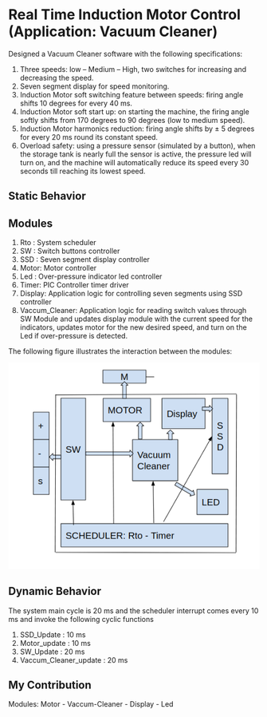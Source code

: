 # Real Time Induction Motor Control (Application: Vacuum Cleaner)
Designed a Vacuum Cleaner software with the following specifications:
1)	Three speeds: low – Medium – High, two switches for increasing and decreasing the speed.
2)	Seven segment display for speed monitoring.
3)	Induction Motor soft switching feature between speeds: firing angle shifts 10 degrees for every 40 ms.
4)	Induction Motor soft start up: on starting the machine, the firing angle softly shifts from 170 degrees to 90 degrees (low to medium speed).
5)	Induction Motor harmonics reduction: firing angle shifts by ± 5 degrees for every 20 ms round its constant speed.
6)	Overload safety: using a pressure sensor (simulated by a button), when the storage tank is nearly full the sensor is active, the pressure led will turn on, and the machine will automatically reduce its speed every 30 seconds till reaching its lowest speed.

## Static Behavior

## Modules
1) Rto  : System scheduler
2) SW   : Switch buttons controller
3) SSD  : Seven segment display controller
4) Motor: Motor controller
5) Led  : Over-pressure indicator led controller
6) Timer: PIC Controller timer driver
7) Display: Application logic for controlling seven segments using SSD controller
8) Vaccum_Cleaner: Application logic for reading switch values through SW Module and updates display module with the current speed for the indicators, updates motor for the new desired speed, and turn on the Led if over-pressure is detected.

The following figure illustrates the interaction between the modules:

<p align="center">
  <img src="Images/System_Description.png"/>
  <br/>
</p>



## Dynamic Behavior
The system main cycle is 20 ms and the scheduler interrupt comes every 10 ms and invoke the following cyclic functions
1) SSD_Update               : 10 ms
2) Motor_update             : 10 ms
3) SW_Update                : 20 ms
4) Vaccum_Cleaner_update    : 20 ms

## My Contribution
Modules: Motor - Vaccum-Cleaner - Display - Led